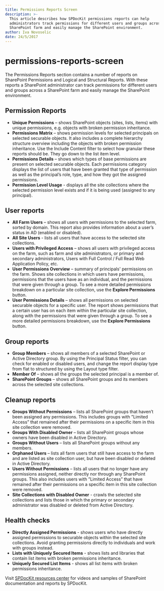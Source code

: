 ```yaml
---
title: Permissions Reports Screen
description: >-
  This article describes how SPDocKit permissions reports can help
  administrators track permissions for different users and groups across a
  SharePoint farm and easily manage the SharePoint environment.
author: Iva Novoselic
date: 24/5/2017
---
```


# permissions-reports-screen

The Permissions Reports section contains a number of reports on SharePoint Permissions and Logical and Structural Reports. With these reports a SharePoint administrator can track permissions for different users and groups across a SharePoint farm and easily manage the SharePoint environment.

## Permission Reports

* **Unique Permissions** – shows SharePoint objects \(sites, lists, items\) with unique permissions, e.g. objects with broken permission inheritance.  
* **Permissions Matrix** – shows permission levels for selected principals on selected securable objects. It also includes a complete hierarchy structure overview including the objects with broken permission inheritance. Use the Include Content filter to select how granular these reports should be. They go down to the list item level. 
* **Permissions Details** – shows which types of base permissions are present on selected securable objects. Each permissions category displays the list of users that have been granted that type of permission as well as the principal’s role, type, and how they got the assigned permissions.  
* **Permission Level Usage** - displays all the site collections where the selected permission level exists and if it is being used \(assigned to any principal\).

## User reports

* **All Farm Users** – shows all users with permissions to the selected farm, sorted by domain. This report also provides information about a user’s status in AD \(enabled or disabled\).  
* **All Site Users** - lists all users that have access to the selected site collections. 
* **Users with Privileged Access** – shows all users with privileged access on the farm, such as farm and site administrators, or primary and secondary administrators, Users with Full Control / Full Read Web Application Policy, etc. 
* **User Permissions Overview** – summary of principals' permissions on the farm. Shows site collections in which users have permissions, permissions that the users have as an individual, and the permissions that were given through a group. To see a more detailed permissions breakdown on a particular site collection, use the **Explore Permissions** button.  
* **User Permissions Details** – shows all permissions on selected securable objects for a specific user. The report shows permissions that a certain user has on each item within the particular site collection, along with the permissions that were given through a group. To see a more detailed permissions breakdown, use the **Explore Permissions** button.

## Group reports

* **Group Members** – shows all members of a selected SharePoint or Active Directory group. By using the Principal Status filter, you can check for enabled or disabled users, and change the report display type from flat to structured by using the Layout type filter.  
* **Member Of** – shows all the groups the selected principal is a member of.
* **SharePoint Groups** – shows all SharePoint groups and its members across the selected site collections.

## Cleanup reports

* **Groups Without Permissions** – lists all SharePoint groups that haven’t been assigned any permissions. This includes groups with ”Limited Access” that remained after their permissions on a specific item in this site collection were removed.
* **Groups With Disabled Owner** – lists all SharePoint groups whose owners have been disabled in Active Directory.  
* **Groups Without Users** – lists all SharePoint groups without any members.  
* **Orphaned Users** – lists all farm users that still have access to the farm and are listed as site collection user, but have been disabled or deleted in Active Directory.  
* **Users Without Permissions** – lists all users that no longer have any permissions assigned, neither directly nor through any SharePoint groups. This also includes users with ”Limited Access” that have remained after their permissions on a specific item in this site collection were removed.
* **Site Collections with Disabled Owner** - crawls the selected site collections and lists those in which the primary or secondary administrator was disabled or deleted from Active Directory.  

## Health checks

* **Directly Assigned Permissions** - shows users who have directly assigned permissions to securable objects within the selected site collections. Avoid granting permissions directly to individuals and work with groups instead.
* **Lists with Uniquely Secured Items** - shows lists and libraries that contain list items with broken permissions inheritance. 
* **Uniquely Secured List Items** - shows all list items with broken permissions inheritance.

Visit [SPDocKit resources center](https://www.syskit.com/products/spdockit/resources/) for videos and samples of SharePoint documentation and reports by SPDocKit.

